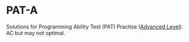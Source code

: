 # PAT-A
Solutions for Programming Ability Test (PAT) Practise ([Advanced Level](http://www.patest.cn/contests/pat-a-practise)).<br>
AC but may not optimal.